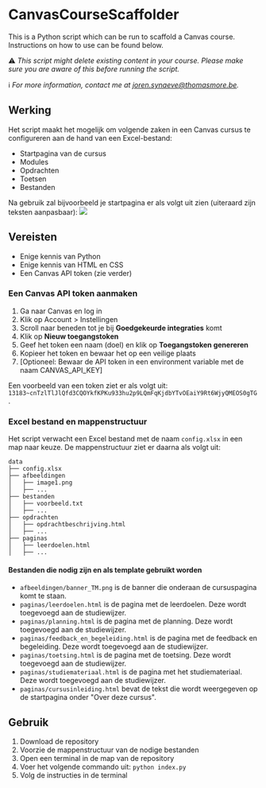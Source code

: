 # CanvasCourseScaffolder
This is a Python script which can be run to scaffold a Canvas course. Instructions on how to use can be found below.

:warning: *This script might delete existing content in your course. Please make sure you are aware of this before running the script.*

:information_source: *For more information, contact me at [joren.synaeve@thomasmore.be](mailto:joren.synaeve@thomasmore.be).*

## Werking
Het script maakt het mogelijk om volgende zaken in een Canvas cursus te configureren aan de hand van een Excel-bestand:
- Startpagina van de cursus
- Modules
- Opdrachten
- Toetsen
- Bestanden

Na gebruik zal bijvoorbeeld je startpagina er als volgt uit zien (uiteraard zijn teksten aanpasbaar):
![](https://i.imgur.com/eRDcyBt.png)

## Vereisten
- Enige kennis van Python
- Enige kennis van HTML en CSS
- Een Canvas API token (zie verder)

### Een Canvas API token aanmaken
1. Ga naar Canvas en log in
2. Klik op Account > Instellingen
3. Scroll naar beneden tot je bij **Goedgekeurde integraties** komt
4. Klik op **Nieuw toegangstoken**
5. Geef het token een naam (doel) en klik op **Toegangstoken genereren**
6. Kopieer het token en bewaar het op een veilige plaats
7. &lbrack;Optioneel: Bewaar de API token in een environment variable met de naam CANVAS_API_KEY&rbrack;

Een voorbeeld van een token ziet er als volgt uit: `13183~cnTzlTlJlQfd3CQOYkfKPKu933hu2p9LQmFqKjdbYTvOEaiY9Rt6WjyQMEOS0gTG`.

### Excel bestand en mappenstructuur
Het script verwacht een Excel bestand met de naam `config.xlsx` in een map naar keuze. De mappenstructuur ziet er daarna als volgt uit:

```
data
├── config.xlsx
├── afbeeldingen
│   ├── image1.png
│   ├── ...
├── bestanden
│   ├── voorbeeld.txt
│   ├── ...
├── opdrachten
│   ├── opdrachtbeschrijving.html
│   ├── ...
├── paginas
│   ├── leerdoelen.html
│   ├── ...
```

#### Bestanden die nodig zijn en als template gebruikt worden
- `afbeeldingen/banner_TM.png` is de banner die onderaan de cursuspagina komt te staan.
- `paginas/leerdoelen.html` is de pagina met de leerdoelen. Deze wordt toegevoegd aan de studiewijzer.
- `paginas/planning.html` is de pagina met de planning. Deze wordt toegevoegd aan de studiewijzer.
- `paginas/feedback_en_begeleiding.html` is de pagina met de feedback en begeleiding. Deze wordt toegevoegd aan de studiewijzer.
- `paginas/toetsing.html` is de pagina met de toetsing. Deze wordt toegevoegd aan de studiewijzer.
- `paginas/studiemateriaal.html` is de pagina met het studiemateriaal. Deze wordt toegevoegd aan de studiewijzer.
- `paginas/cursusinleiding.html` bevat de tekst die wordt weergegeven op de startpagina onder "Over deze cursus".


## Gebruik
1. Download de repository
2. Voorzie de mappenstructuur van de nodige bestanden
3. Open een terminal in de map van de repository
4. Voer het volgende commando uit: `python index.py`
5. Volg de instructies in de terminal
